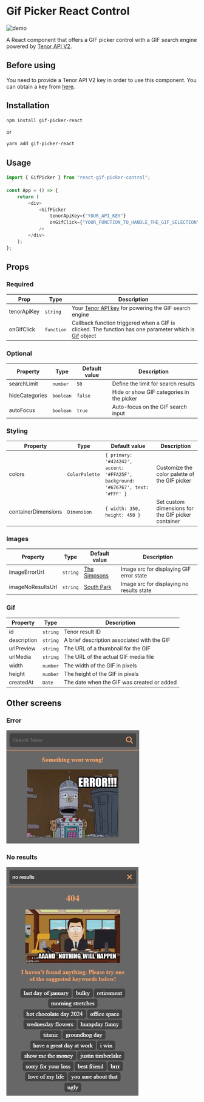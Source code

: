 # Gif Picker React Control

![demo](./doc/demo-gif-picker-control.gif)

A React component that offers a GIF picker control with a GIF search engine powered by [Tenor API V2](https://developers.google.com/tenor).

## Before using

You need to provide a Tenor API V2 key in order to use this component. You can obtain a key from [here](https://developers.google.com/tenor).

## Installation

```bash
npm install gif-picker-react
```

or

```bash
yarn add gif-picker-react
```

## Usage

```js
import { GifPicker } from "react-gif-picker-control";

const App = () => {
    return (
        <div>
            <GifPicker
                tenorApiKey={"YOUR_API_KEY"}
                onGifClick={"YOUR_FUNCTION_TO_HANDLE_THE_GIF_SELECTION"}
            />
        </div>
    );
};
```

## Props

### Required

| Prop        | Type       | Description                                                                                                   |
| ----------- | ---------- | ------------------------------------------------------------------------------------------------------------- |
| tenorApiKey | `string`   | Your [Tenor API key](https://developers.google.com/tenor) for powering the GIF search engine                  |
| onGifClick  | `function` | Callback function triggered when a GIF is clicked. The function has one parameter which is [Gif](#gif) object |

### Optional

| Property       | Type      | Default value | Description                               |
| -------------- | --------- | ------------- | ----------------------------------------- |
| searchLimit    | `number`  | `50`          | Define the limit for search results       |
| hideCategories | `boolean` | `false`       | Hide or show GIF categories in the picker |
| autoFocus      | `boolean` | `true`        | Auto-focus on the GIF search input        |

### Styling

| Property            | Type           | Default value                                                                    | Description                                        |
| ------------------- | -------------- | -------------------------------------------------------------------------------- | -------------------------------------------------- |
| colors              | `ColorPalette` | `{ primary: '#424242', accent: '#FFA25F', background: '#676767', text: '#FFF' }` | Customize the color palette of the GIF picker      |
| containerDimensions | `Dimension`    | `{ width: 350, height: 450 }`                                                    | Set custom dimensions for the GIF picker container |

### Images

| Property          | Type     | Default value                                                                   | Description                               |
| ----------------- | -------- | ------------------------------------------------------------------------------- | ----------------------------------------- |
| imageErrorUrl     | `string` | [The Simpsons](https://media.tenor.com/OxvVRFnPZO8AAAAC/error-the-simpsons.gif) | Image src for displaying GIF error state  |
| imageNoResultsUrl | `string` | [South Park](https://media.tenor.com/jJHoqBHOqVkAAAAC/animated-cartoon.gif)     | Image src for displaying no results state |

### Gif

| Property    | Type     | Description                                 |
| ----------- | -------- | ------------------------------------------- |
| id          | `string` | Tenor result ID                             |
| description | `string` | A brief description associated with the GIF |
| urlPreview  | `string` | The URL of a thumbnail for the GIF          |
| urlMedia    | `string` | The URL of the actual GIF media file        |
| width       | `number` | The width of the GIF in pixels              |
| height      | `number` | The height of the GIF in pixels             |
| createdAt   | `Date`   | The date when the GIF was created or added  |

## Other screens

### Error

![error](./doc/error.png)

### No results

![no-results](./doc/no_results.png)
